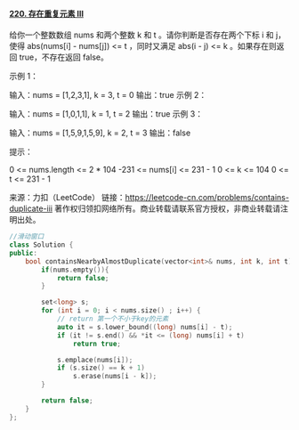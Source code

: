 #### [220. 存在重复元素 III](https://leetcode-cn.com/problems/contains-duplicate-iii/)

给你一个整数数组 nums 和两个整数 k 和 t 。请你判断是否存在两个下标 i 和 j，使得 abs(nums[i] - nums[j]) <= t ，同时又满足 abs(i - j) <= k 。如果存在则返回 true，不存在返回 false。

示例 1：

输入：nums = [1,2,3,1], k = 3, t = 0
输出：true
示例 2：

输入：nums = [1,0,1,1], k = 1, t = 2
输出：true
示例 3：

输入：nums = [1,5,9,1,5,9], k = 2, t = 3
输出：false


提示：

0 <= nums.length <= 2 * 104
-231 <= nums[i] <= 231 - 1
0 <= k <= 104
0 <= t <= 231 - 1

来源：力扣（LeetCode）
链接：https://leetcode-cn.com/problems/contains-duplicate-iii
著作权归领扣网络所有。商业转载请联系官方授权，非商业转载请注明出处。



```cpp
//滑动窗口
class Solution {
public:
    bool containsNearbyAlmostDuplicate(vector<int>& nums, int k, int t) {
        if(nums.empty()){
            return false;
        }

        set<long> s;
        for (int i = 0; i < nums.size() ; i++) {
            // return 第一个不小于key的元素
            auto it = s.lower_bound((long) nums[i] - t);
            if (it != s.end() && *it <= (long) nums[i] + t)
                return true;

            s.emplace(nums[i]);
            if (s.size() == k + 1)
                s.erase(nums[i - k]);
        }

        return false;
    }
};
```

